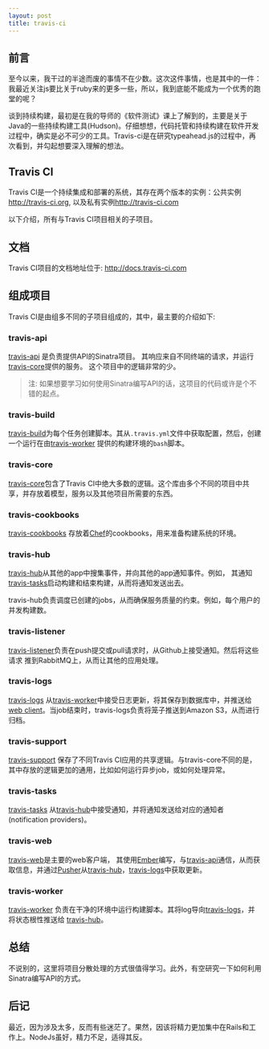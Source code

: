 ```yaml
---
layout: post
title: travis-ci
---
```


## 前言

至今以来，我干过的半途而废的事情不在少数。这次这件事情，也是其中的一件： 我最近关注js要比关于ruby来的更多一些，所以，我到底能不能成为一个优秀的跑堂的呢？

谈到持续构建，最初是在我的导师的《软件测试》课上了解到的，主要是关于Java的一些持续构建工具(Hudson)。仔细想想，代码托管和持续构建在软件开发过程中，确实是必不可少的工具。Travis-ci是在研究typeahead.js的过程中，再次看到，并勾起想要深入理解的想法。

## Travis CI

Travis CI是一个持续集成和部署的系统，其存在两个版本的实例：公共实例<http://travis-ci.org>, 以及私有实例<http://travis-ci.com>

以下介绍，所有与Travis CI项目相关的子项目。

## 文档

Travis CI项目的文档地址位于: <http://docs.travis-ci.com>

## 组成项目

Travis CI是由组多不同的子项目组成的，其中，最主要的介绍如下: 

### travis-api

[travis-api](https://github.com/travis-ci/travis-api) 是负责提供API的Sinatra项目。 其响应来自不同终端的请求，并运行[travis-core](#travis-core)提供的服务。
这个项目中的逻辑非常的少。

> 注: 如果想要学习如何使用Sinatra编写API的话，这项目的代码或许是个不错的起点。

### travis-build

[travis-build](https://github.com/travis-ci/travis-build)为每个任务创建脚本。其从`.travis.yml`文件中获取配置，然后，创建一个运行在由[travis-worker](#travis-worker)
提供的构建环境的`bash`脚本。

### travis-core

[travis-core](https://github.com/travis-ci/travis-core)包含了Travis CI中绝大多数的逻辑。这个库由多个不同的项目中共享，并存放着模型，服务以及其他项目所需要的东西。

### travis-cookbooks

[travis-cookbooks](https://github.com/travis-ci/travis-cookbooks) 存放着[Chef](http://docs.opscode.com/)的cookbooks，用来准备构建系统的环境。

### travis-hub

[travis-hub](https://github.com/travis-ci/travis-hub)从其他的app中搜集事件，并向其他的app通知事件。例如，
其通知[travis-tasks](#travis-tasks)启动构建和结束构建，从而将通知发送出去。

travis-hub负责调度已创建的jobs，从而确保服务质量的约束。例如，每个用户的并发构建数。

### travis-listener

[travis-listener](https://github.com/travis-ci/travis-listener)负责在push提交或pull请求时，从Github上接受通知。然后将这些请求
推到RabbitMQ上，从而让其他的应用处理。

### travis-logs

[travis-logs](https://github.com/travis-ci/travis-logs) 从[travis-worker](#travis-worker)中接受日志更新，将其保存到数据库中，并推送给[web client](#travis-web)。当job结束时，travis-logs负责将笼子推送到Amazon S3，从而进行归档。

### travis-support

[travis-support](https://github.com/travis-ci/travis-support) 保存了不同Travis CI应用的共享逻辑。与travis-core不同的是，其中存放的逻辑更加的通用，比如如何运行异步job，或如何处理异常。

### travis-tasks

[travis-tasks](https://github.com/travis-ci/travis-tasks) 从[travis-hub](#travis-hub)中接受通知，并将通知发送给对应的通知者(notification providers)。

### travis-web

[travis-web](https://github.com/travis-ci/travis-web)是主要的web客户端， 其使用[Ember](http://emberjs.com)编写，与[travis-api](#travis-api)通信，从而获取信息，并通过[Pusher](http://pusher.com/)从[travis-hub](#travis-hub)，[travis-logs](#travis-logs)中获取更新。


### travis-worker

[travis-worker](https://github.com/travis-ci/travis-worker) 负责在干净的环境中运行构建脚本。其将log导向[travis-logs](#travis-logs)，并将状态根性推送给
[travis-hub](#travis-hub)。

## 总结

不说别的，这里将项目分散处理的方式很值得学习。此外，有空研究一下如何利用Sinatra编写API的方式。

## 后记

最近，因为涉及太多，反而有些迷茫了。果然，因该将精力更加集中在Rails和工作上。NodeJs虽好，精力不足，适得其反。
